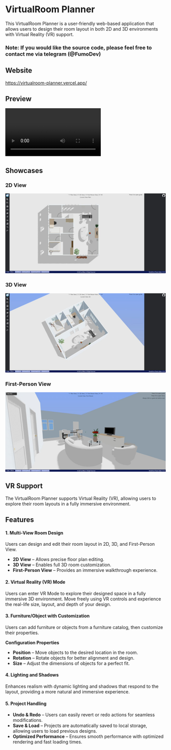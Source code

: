 # VirtualRoom Planner

This VirtualRoom Planner is a user-friendly web-based application that allows users to design their room layout in both 2D and 3D environments with Virtual Reality (VR) support.
### Note: If you would like the source code, please feel free to contact me via telegram (@FumoDev)

## Website

https://virtualroom-planner.vercel.app/

## Preview

![VRP Preview](https://raw.githubusercontent.com/MNash-04/virtual-room-planner/main/VRP%20Preview%20Compressed.mp4)

## Showcases

### 2D View

![2D View](https://raw.githubusercontent.com/MNash-04/virtual-room-planner/main/2D%20Example.jpg)

### 3D View

![3D View](https://raw.githubusercontent.com/MNash-04/virtual-room-planner/main/3D%20Example.jpg)

### First-Person View

![First-Person View](https://raw.githubusercontent.com/MNash-04/virtual-room-planner/main/First-Person%20Example.jpg)

## VR Support

The VirtualRoom Planner supports Virtual Reality (VR), allowing users to explore their room layouts in a fully immersive environment.

## Features

#### 1. Multi-View Room Design

Users can design and edit their room layout in 2D, 3D, and First-Person View.

* **2D View** – Allows precise floor plan editing.
* **3D View** – Enables full 3D room customization.
* **First-Person View** – Provides an immersive walkthrough experience.

#### 2. Virtual Reality (VR) Mode

Users can enter VR Mode to explore their designed space in a fully immersive 3D environment. Move freely using VR controls and experience the real-life size, layout, and depth of your design.

#### 3. Furniture/Object with Customization

Users can add furniture or objects from a furniture catalog, then customize their properties.

**Configuration Properties**
* **Position** – Move objects to the desired location in the room.
* **Rotation** – Rotate objects for better alignment and design.
* **Size** – Adjust the dimensions of objects for a perfect fit.

#### 4. Lighting and Shadows

Enhances realism with dynamic lighting and shadows that respond to the layout, providing a more natural and immersive experience.

#### 5. Project Handling

* **Undo & Redo** – Users can easily revert or redo actions for seamless modifications.
* **Save & Load** – Projects are automatically saved to local storage, allowing users to load previous designs.
* **Optimized Performance** – Ensures smooth performance with optimized rendering and fast loading times.
